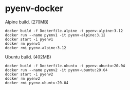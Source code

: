 # pyenv-docker

Alpine build. (270MB)

```
docker build -f Dockerfile.alpine -t pyenv-alpine:3.12
docker run --name pyenv1 -it pyenv-alpine:3.12
docker start -i pyenv1
docker rm pyenv1
docker rmi pyenv-alpine:3.12
```

Ubuntu build. (402MB)

```
docker build -f Dockerfile.ubuntu -t pyenv-ubuntu:20.04
docker run --name pyenv2 -it pyenv-ubuntu:20.04
docker start -i pyenv2
docker rm pyenv2
docker rmi pyenv-ubuntu:20.04
```

